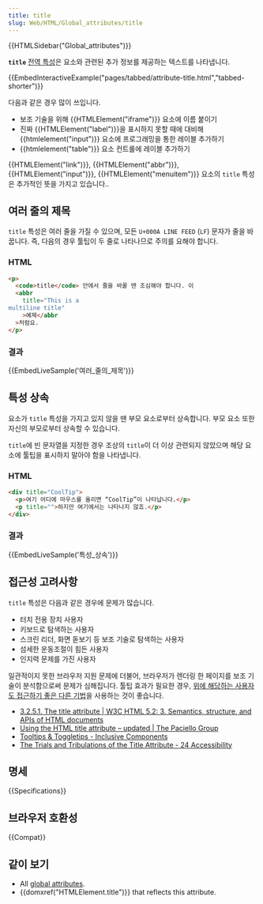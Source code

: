 ```yaml
---
title: title
slug: Web/HTML/Global_attributes/title
---
```


{{HTMLSidebar("Global_attributes")}}

**`title`** [전역 특성](/ko/docs/Web/HTML/Global_attributes)은 요소와 관련된 추가 정보를 제공하는 텍스트를 나타냅니다.

{{EmbedInteractiveExample("pages/tabbed/attribute-title.html","tabbed-shorter")}}

다음과 같은 경우 많이 쓰입니다.

- 보조 기술을 위해 {{HTMLElement("iframe")}} 요소에 이름 붙이기
- 진짜 {{HTMLElement("label")}}을 표시하지 못할 때에 대비해 {{htmlelement("input")}} 요소에 프로그래밍을 통한 레이블 추가하기
- {{htmlelement("table")}} 요소 컨트롤에 레이블 추가하기

{{HTMLElement("link")}}, {{HTMLElement("abbr")}}, {{HTMLElement("input")}}, {{HTMLElement("menuitem")}} 요소의 `title` 특성은 추가적인 뜻을 가지고 있습니다..

## 여러 줄의 제목

`title` 특성은 여러 줄을 가질 수 있으며, 모든 `U+000A LINE FEED` (`LF`) 문자가 줄을 바꿉니다. 즉, 다음의 경우 툴팁이 두 줄로 나타나므로 주의를 요해야 합니다.

### HTML

```html
<p>
  <code>title</code> 안에서 줄을 바꿀 땐 조심해야 합니다. 이
  <abbr
    title="This is a
multiline title"
    >예제</abbr
  >처럼요.
</p>
```

### 결과

{{EmbedLiveSample('여러_줄의_제목')}}

## 특성 상속

요소가 `title` 특성을 가지고 있지 않을 땐 부모 요소로부터 상속합니다. 부모 요소 또한 자신의 부모로부터 상속할 수 있습니다.

`title`에 빈 문자열을 지정한 경우 조상의 `title`이 더 이상 관련되지 않았으며 해당 요소에 툴팁을 표시하지 말아야 함을 나타냅니다.

### HTML

```html
<div title="CoolTip">
  <p>여기 어디에 마우스를 올리면 “CoolTip”이 나타납니다.</p>
  <p title="">하지만 여기에서는 나타나지 않죠.</p>
</div>
```

### 결과

{{EmbedLiveSample('특성_상속')}}

## 접근성 고려사항

`title` 특성은 다음과 같은 경우에 문제가 많습니다.

- 터치 전용 장치 사용자
- 키보드로 탐색하는 사용자
- 스크린 리더, 화면 돋보기 등 보조 기술로 탐색하는 사용자
- 섬세한 운동조절이 힘든 사용자
- 인지력 문제를 가진 사용자

일관적이지 못한 브라우저 지원 문제에 더불어, 브라우저가 렌더링 한 페이지를 보조 기술이 분석함으로써 문제가 심해집니다. 툴팁 효과가 필요한 경우, [위에 해당하는 사용자도 접근하기 좋은 다른 기법](https://inclusive-components.design/tooltips-toggletips/)을 사용하는 것이 좋습니다.

- [3.2.5.1. The title attribute | W3C HTML 5.2: 3. Semantics, structure, and APIs of HTML documents](https://www.w3.org/TR/html/dom.html#the-title-attribute)
- [Using the HTML title attribute – updated | The Paciello Group](https://developer.paciellogroup.com/blog/2013/01/using-the-html-title-attribute-updated/)
- [Tooltips & Toggletips - Inclusive Components](https://inclusive-components.design/tooltips-toggletips/)
- [The Trials and Tribulations of the Title Attribute - 24 Accessibility](https://www.24a11y.com/2017/the-trials-and-tribulations-of-the-title-attribute/)

## 명세

{{Specifications}}

## 브라우저 호환성

{{Compat}}

## 같이 보기

- All [global attributes](/ko/docs/Web/HTML/Global_attributes).
- {{domxref("HTMLElement.title")}} that reflects this attribute.
